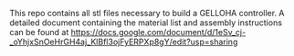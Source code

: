 This repo contains all stl files necessary to build a GELLOHA controller.
A detailed document containing the material list and assembly instructions can be found at https://docs.google.com/document/d/1eSv_cj-_oYhjxSnOeHrGH4aj_KlBfl3ojFyERPXp8gY/edit?usp=sharing
